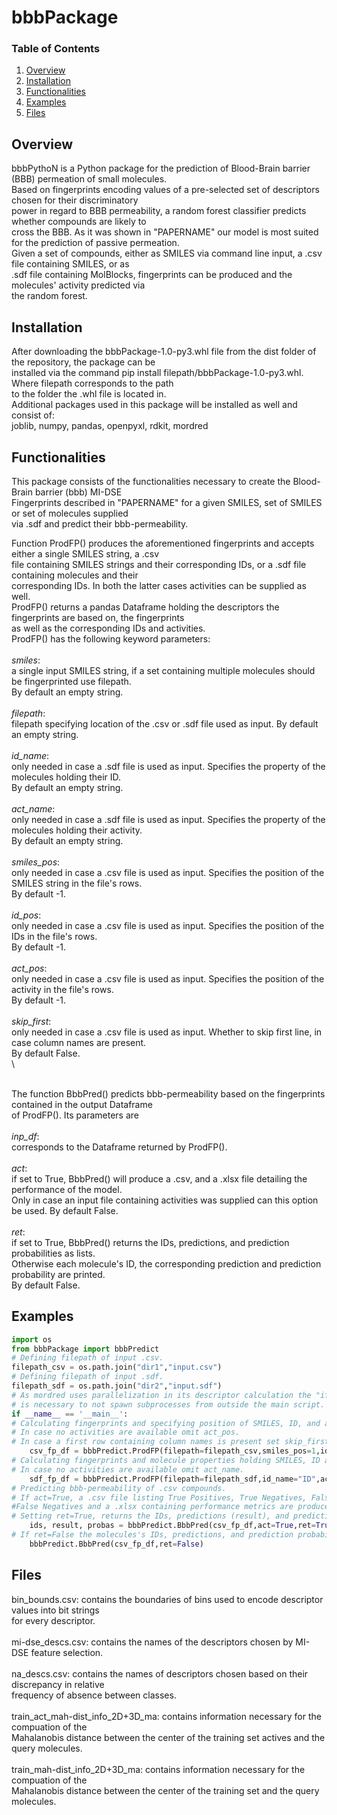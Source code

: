 
# bbbPackage

### Table of Contents

1. [Overview](#overview)
2. [Installation](#installation)
2. [Functionalities](#functionalities)
3. [Examples](#examples)
4. [Files](#files)

## Overview <a name="overview"></a>
bbbPythoN is a Python package for the prediction of Blood-Brain barrier (BBB) permeation of small molecules.<br/>
Based on fingerprints encoding values of a pre-selected set of descriptors chosen for their discriminatory <br/>
power in regard to BBB permeability, a random forest classifier predicts whether compounds are likely to <br/>
cross the BBB. As it was shown in "PAPERNAME" our model is most suited for the prediction of passive permeation.<br/>
Given a set of compounds, either as SMILES via command line input, a .csv file containing SMILES, or as <br/>
.sdf file containing MolBlocks, fingerprints can be produced and the molecules' activity predicted via<br/>
the random forest.<br/>

## Installation <a name="installation"></a>
After downloading the bbbPackage-1.0-py3.whl file from the dist folder of the repository, the package can be<br/>
installed via the command pip install filepath/bbbPackage-1.0-py3.whl. Where filepath corresponds to the path <br/>
to the folder the .whl file is located in.<br/>
Additional packages used in this package will be installed as well and consist of: <br/> 
joblib, numpy, pandas, openpyxl, rdkit, mordred <br/>

## Functionalities <a name="Functionalities"></a>
This package consists of the functionalities necessary to create the Blood-Brain barrier (bbb) MI-DSE<br/> 
Fingerprints described in "PAPERNAME" for a given SMILES, set of SMILES or set of molecules supplied<br/>
via .sdf and predict their bbb-permeability.<br/>

Function ProdFP() produces the aforementioned fingerprints and accepts either a single SMILES string, a .csv<br/> 
file containing SMILES strings and their corresponding IDs, or a .sdf file containing molecules and their<br/>
corresponding IDs. In both the latter cases activities can be supplied as well.<br/>
ProdFP() returns a pandas Dataframe holding the descriptors the fingerprints are based on, the fingerprints<br/>
as well as the corresponding IDs and activities.<br/>
ProdFP() has the following keyword parameters:<br/> 
\
*smiles*:<br/> 
a single input SMILES string, if a set containing multiple molecules should be fingerprinted use filepath.<br/> 
By default an empty string.<br/>
\
*filepath*:<br/>
filepath specifying location of the .csv or .sdf file used as input. By default an empty string.<br/> 
\
*id_name*:<br/>
only needed in case a .sdf file is used as input. Specifies the property of the molecules holding their ID.<br/>
By default an empty string.<br/>
\
*act_name*:<br/>
only needed in case a .sdf file is used as input. Specifies the property of the molecules holding their activity.<br/>
By default an empty string.<br/> 
\
*smiles_pos*:<br/>
only needed in case a .csv file is used as input. Specifies the position of the SMILES string in the file's rows.<br/>
By default -1.<br/> 
\
*id_pos*:<br/>
only needed in case a .csv file is used as input. Specifies the position of the IDs in the file's rows.<br/>
By default -1.<br/> 
\
*act_pos*:<br/>
only needed in case a .csv file is used as input. Specifies the position of the activity in the file's rows.<br/>
By default -1.<br/> 
\
*skip_first*:<br/>
only needed in case a .csv file is used as input. Whether to skip first line, in case column names are present.<br/>
By default False.<br/>
\

\
The function BbbPred() predicts bbb-permeability based on the fingerprints contained in the output Dataframe<br/>
of ProdFP(). Its parameters are<br/>
\
*inp_df*:<br/>
corresponds to the Dataframe returned by ProdFP().<br/>
\
*act*:<br/>
if set to True, BbbPred() will produce a .csv, and a .xlsx file detailing the performance of the model.<br/>
Only in case an input file containing activities was supplied can this option be used. By default False.<br/>
\
*ret*:<br/>
if set to True, BbbPred() returns the IDs, predictions, and prediction probabilities as lists.<br/>
Otherwise each molecule's ID, the corresponding prediction and prediction probability are printed.<br/>
By default False.<br/>
## Examples <a name="Examples"></a>
```python
import os
from bbbPackage import bbbPredict
# Defining filepath of input .csv. 
filepath_csv = os.path.join("dir1","input.csv")
# Defining filepath of input .sdf.
filepath_sdf = os.path.join("dir2","input.sdf")
# As mordred uses parallelization in its descriptor calculation the "if __name__ == '__main__':" statement
# is necessary to not spawn subprocesses from outside the main script.
if __name__ == '__main__':
# Calculating fingerprints and specifying position of SMILES, ID, and activity in .csv rows.
# In case no activities are available omit act_pos. 
# In case a first row containing column names is present set skip_first=True.
	csv_fp_df = bbbPredict.ProdFP(filepath=filepath_csv,smiles_pos=1,id_pos=0,act_pos= 2,skip_first=False)
# Calculating fingerprints and molecule properties holding SMILES, ID and activity in .sdf file.
# In case no activities are available omit act_name.
	sdf_fp_df = bbbPredict.ProdFP(filepath=filepath_sdf,id_name="ID",act_name="Act")
# Predicting bbb-permeability of .csv compounds. 
# If act=True, a .csv file listing True Positives, True Negatives, False Positives, and 
#False Negatives and a .xlsx containing performance metrics are produced.
# Setting ret=True, returns the IDs, predictions (result), and prediction probabilities (probas).
	ids, result, probas = bbbPredict.BbbPred(csv_fp_df,act=True,ret=True)
# If ret=False the molecules's IDs, predictions, and prediction probabilities are printed.
	bbbPredict.BbbPred(csv_fp_df,ret=False)
```
## Files <a name="Files"></a>

bin_bounds.csv: contains the boundaries of bins used to encode descriptor values into bit strings<br/>
for every descriptor.<br/>
\
mi-dse_descs.csv: contains the names of the descriptors chosen by MI-DSE feature selection.<br/>
\
na_descs.csv: contains the names of descriptors chosen based on their discrepancy in relative<br/> 
frequency of absence between classes.<br/>
\
train_act_mah-dist_info_2D+3D_ma: contains information necessary for the compuation of the<br/> 
Mahalanobis distance between the center of the training set actives and the query molecules.<br/> 
\
train_mah-dist_info_2D+3D_ma: contains information necessary for the compuation of the<br/> 
Mahalanobis distance between the center of the training set and the query molecules.<br/> 


















































